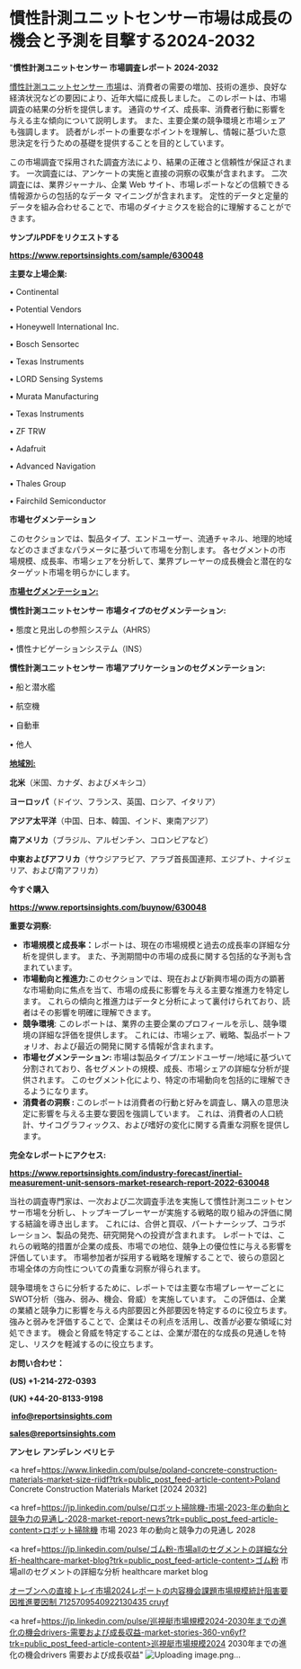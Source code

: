 # 慣性計測ユニットセンサー市場は成長の機会と予測を目撃する2024-2032

 "<strong>慣性計測ユニットセンサー 市場調査レポート 2024-2032</strong>

<a href=https://www.reportsinsights.com/sample/630048>慣性計測ユニットセンサー 市場</a>は、消費者の需要の増加、技術の進歩、良好な経済状況などの要因により、近年大幅に成長しました。 このレポートは、市場調査の結果の分析を提供します。 通貨のサイズ、成長率、消費者行動に影響を与える主な傾向について説明します。 また、主要企業の競争環境と市場シェアも強調します。 読者がレポートの重要なポイントを理解し、情報に基づいた意思決定を行うための基礎を提供することを目的としています。

この市場調査で採用された調査方法により、結果の正確さと信頼性が保証されます。 一次調査には、アンケートの実施と直接の洞察の収集が含まれます。 二次調査には、業界ジャーナル、企業 Web サイト、市場レポートなどの信頼できる情報源からの包括的なデータ マイニングが含まれます。 定性的データと定量的データを組み合わせることで、市場のダイナミクスを総合的に理解することができます。

<strong><b>サンプルPDFをリクエストする</b></strong>

<a href=https://www.reportsinsights.com/sample/630048><strong><u>https://www.reportsinsights.com/sample/630048</u></strong></a>

<strong>主要な上場企業:</strong>

• Continental

• Potential Vendors

• Honeywell International Inc.

• Bosch Sensortec

• Texas Instruments

• LORD Sensing Systems

• Murata Manufacturing

• Texas Instruments

• ZF TRW

• Adafruit

• Advanced Navigation

• Thales Group

• Fairchild Semiconductor

<strong>市場セグメンテーション</strong>

このセクションでは、製品タイプ、エンドユーザー、流通チャネル、地理的地域などのさまざまなパラメータに基づいて市場を分割します。 各セグメントの市場規模、成長率、市場シェアを分析して、業界プレーヤーの成長機会と潜在的なターゲット市場を明らかにします。

<strong><u>市場セグメンテーション</u></strong><strong><u>:</u></strong>

<strong>慣性計測ユニットセンサー 市場タイプのセグメンテーション:</strong>

• 態度と見出しの参照システム（AHRS）

• 慣性ナビゲーションシステム（INS）

<strong>慣性計測ユニットセンサー 市場アプリケーションのセグメンテーション:</strong>

• 船と潜水艦

• 航空機

• 自動車

• 他人

<strong><u>地域別</u></strong><strong><u>:</u></strong>

<strong>北米</strong>（米国、カナダ、およびメキシコ）

<strong>ヨーロッパ</strong>（ドイツ、フランス、英国、ロシア、イタリア）

<strong>アジア太平洋</strong>（中国、日本、韓国、インド、東南アジア）

<strong>南アメリカ</strong>（ブラジル、アルゼンチン、コロンビアなど）

<strong>中東およびアフリカ</strong>（サウジアラビア、アラブ首長国連邦、エジプト、ナイジェリア、および南アフリカ）

<strong>今すぐ購入</strong>

<a href=https://www.reportsinsights.com/buynow/630048><strong><u>https://www.reportsinsights.com/buynow/630048</u></strong></a>

<strong>重要な洞察:</strong>
<ul>
  <li><strong>市場規模と成長率：</strong>レポートは、現在の市場規模と過去の成長率の詳細な分析を提供します。 また、予測期間中の市場の成長に関する包括的な予測も含まれています。</li>
  <li><strong>市場動向と推進力:</strong>このセクションでは、現在および新興市場の両方の顕著な市場動向に焦点を当て、市場の成長に影響を与える主要な推進力を特定します。 これらの傾向と推進力はデータと分析によって裏付けられており、読者はその影響を明確に理解できます。</li>
  <li><strong>競争環境</strong>: このレポートは、業界の主要企業のプロフィールを示し、競争環境の詳細な評価を提供します。 これには、市場シェア、戦略、製品ポートフォリオ、および最近の開発に関する情報が含まれます。</li>
  <li><strong>市場セグメンテーション: </strong>市場は製品タイプ/エンドユーザー/地域に基づいて分割されており、各セグメントの規模、成長、市場シェアの詳細な分析が提供されます。 このセグメント化により、特定の市場動向を包括的に理解できるようになります。</li>
  <li><strong>消費者の洞察 : </strong>このレポートは消費者の行動と好みを調査し、購入の意思決定に影響を与える主要な要因を強調しています。 これは、消費者の人口統計、サイコグラフィックス、および嗜好の変化に関する貴重な洞察を提供します。</li>
</ul>
<strong>完全なレポートにアクセス:</strong>

<a href=https://www.reportsinsights.com/industry-forecast/inertial-measurement-unit-sensors-market-research-report-2022-630048><strong><u><b>https://www.reportsinsights.com/industry-forecast/inertial-measurement-unit-sensors-market-research-report-2022-630048</b></u></strong></a>

当社の調査専門家は、一次および二次調査手法を実施して慣性計測ユニットセンサー市場を分析し、トップキープレーヤーが実施する戦略的取り組みの評価に関する結論を導き出します。 これには、合併と買収、パートナーシップ、コラボレーション、製品の発売、研究開発への投資が含まれます。 レポートでは、これらの戦略的措置が企業の成長、市場での地位、競争上の優位性に与える影響を評価しています。 市場参加者が採用する戦略を理解することで、彼らの意図と市場全体の方向性についての貴重な洞察が得られます。

競争環境をさらに分析するために、レポートでは主要な市場プレーヤーごとにSWOT分析（強み、弱み、機会、脅威）を実施しています。 この評価は、企業の業績と競争力に影響を与える内部要因と外部要因を特定するのに役立ちます。 強みと弱みを評価することで、企業はその利点を活用し、改善が必要な領域に対処できます。 機会と脅威を特定することは、企業が潜在的な成長の見通しを特定し、リスクを軽減するのに役立ちます。

<strong>お問い合わせ：</strong>

<strong>(US) +1-214-272-0393</strong>

<strong>(UK) +44-20-8133-9198</strong>

<strong> </strong><a href=info@reportsinsights.com><strong><u>info@reportsinsights.com</u></strong></a>

<a href=sales@reportsinsights.com><strong><u>sales@reportsinsights.com</u></strong></a>

<strong>アンセレ アンデレン ベリヒテ</strong>

<a href=https://www.linkedin.com/pulse/poland-concrete-construction-materials-market-size-riidf?trk=public_post_feed-article-content>Poland Concrete Construction Materials Market [2024 2032]</a>

<a href=https://jp.linkedin.com/pulse/ロボット掃除機-市場-2023-年の動向と競争力の見通し-2028-market-report-news?trk=public_post_feed-article-content>ロボット掃除機 市場 2023 年の動向と競争力の見通し 2028</a>

<a href=https://jp.linkedin.com/pulse/ゴム粉-市場allのセグメントの詳細な分析-healthcare-market-blog?trk=public_post_feed-article-content>ゴム粉 市場allのセグメントの詳細な分析 healthcare market blog</a>

<a href=https://www.linkedin.com/pulse/オーブンへの直接トレイ市場2024レポートの内容機会課題市場規模統計阻害要因推進要因制-7125709540922130435-cruyf/>オーブンへの直接トレイ市場2024レポートの内容機会課題市場規模統計阻害要因推進要因制 7125709540922130435 cruyf</a>

<a href=https://jp.linkedin.com/pulse/巡視艇市場規模2024-2030年までの進化の機会drivers-需要および成長収益-market-stories-360-vn6yf?trk=public_post_feed-article-content>巡視艇市場規模2024 2030年までの進化の機会drivers 需要および成長収益</a>"
![Uploading image.png…]()
